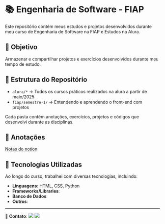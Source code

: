 # 📚 Engenharia de Software - FIAP

Este repositório contém meus estudos e projetos desenvolvidos durante meu curso de Engenharia de Software na FIAP e Estudos na Alura.

## 🎯 Objetivo

Armazenar e compartilhar projetos e exercícios desenvolvidos durante meu tempo de estudo.

## 📁 Estrutura do Repositório

- `alura/*` → Todos os cursos práticos realizados na alura a partir de maio/2025
- `fiap/semestre-1/` → Entendendo e aprendendo o front-end com projetos

Cada pasta contém anotações, exercícios, projetos e códigos que desenvolvi durante as disciplinas.

## 📝 Anotações

<a href="https://www.notion.so/Engenharia-de-Software-FIAP-1a7a2bc554c580f491e3db2f422c24b9">Notas do notion</a>

## 🚀 Tecnologias Utilizadas

Ao longo do curso, trabalhei com diversas tecnologias, incluindo:

- **Linguagens**: HTML, CSS, Python
- **Frameworks/Libraries**:
- **Banco de Dados**:
- **Outros**:

---

📩 **Contato**: <a href="mailto:stvnreis@gmail.com"><img src="https://img.shields.io/badge/-Gmail-%23333?style=for-the-badge&logo=gmail&logoColor=white" target="_blank"></a> <a href="https://www.linkedin.com/in/steven-reis-629942231" target="_blank"><img src="https://img.shields.io/badge/-LinkedIn-%230077B5?style=for-the-badge&logo=linkedin&logoColor=white" target="_blank"></a> 